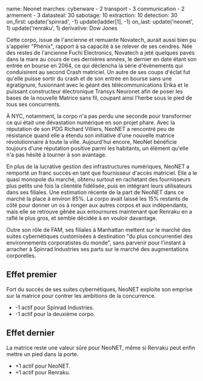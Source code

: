 name: Neonet
marches:
    cyberware - 2
    transport - 3
    communication - 2
    armement - 3
datasteal: 30
sabotage: 10
extraction: 10
detection: 30
on_first:
    update('spinrad', -1)
    update(ladder[1], -1)
on_last:
    update('neonet', 1)
    update('renraku', 1)
derivative: Dow Jones

Cette corpo, issue de l'ancienne et remuante Novatech, aurait aussi bien pu s'appeler "Phénix", rapport à sa capacité à se relever de ses cendres. Née des restes de l'ancienne Fuchi Electronics, Novatech a jeté quelques pavés dans la mare au cours de ces dernières années, le dernier en date étant son entrée en bourse en 2064, ce qui déclencha la série d'évènements qui conduisirent au second Crash matriciel. Un autre de ses coups d'éclat fut qu'elle puisse sortir du crash et de son entrée en bourse sans une égratignure, fusionnant avec le géant des télécommunications Erika et le puissant constructeur électronique Transys Neuronet afin de poser les bases de la nouvelle Matrice sans fil, coupant ainsi l'herbe sous le pied de tous ses concurrents.

À NYC, notamment, la corpo n'a pas perdu une seconde pour transformer ce qui était une dévastation numérique en son projet phare. Avec la réputation de son PDG Richard Villiers, NeoNET a rencontré peu de résistance quand elle a étendu son initiative d'une nouvelle matrice révolutionnaire à toute la ville. Aujourd'hui encore, NeoNet bénéficie toujours d'une réputation positive parmi les habitants, un élément qu'elle n'a pas hésité à tourner à son avantage.

En plus de la lucrative gestion des infrastructures numériques, NeoNET a remporté un franc succès en tant que fournisseur d'accès matriciel. Elle a le quasi monopole du marché, obtenu surtout en rachetant des fournisseurs plus petits une fois la clientèle fidélisée, puis en intégrant leurs utilisateurs dans ses filiales. Une estimation récente de la part de NeoNET dans ce marché la place à environ 85%. La corpo avait laissé les 15% restants de côté pour donner un os à ronger aux autres corpos et aux indépendants, mais elle se retrouve gênée aux entournures maintenant que Renraku en a raflé le plus gros, et semble décidée à en vouloir davantage.

Outre son rôle de FAM, ses filiales à Manhattan mettent sur le marché des suites cybernétiques customisées à destination "du plus concurrentiel des environnements corporatistes du monde", sans parvenir pour l'instant à arracher à Spinrad Industries ses parts sur le marché des augmentations corporelles.

## Effet premier
Fort du succès de ses suites cybernétiques, NeoNET exploite son emprise sur la matrice pour contrer les ambitions de la concurrence.

* -1 actif pour Spinrad Industries.
* -1 actif pour la deuxième corpo.

## Effet dernier
La matrice reste une valeur sûre pour NeoNET, même si Renraku peut enfin mettre un pied dans la porte.

* +1 actif pour NeoNET.
* +1 actif pour Renraku.
